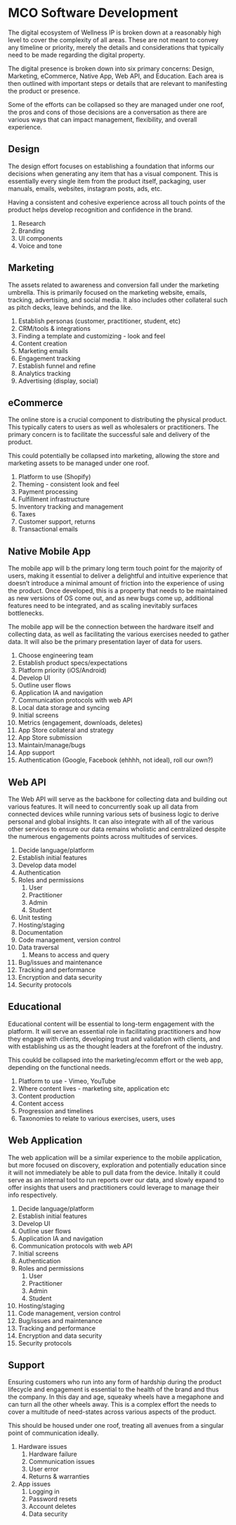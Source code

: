 # MCO Software Development

The digital ecosystem of Wellness IP is broken down at a reasonably high level to cover the complexity of all areas. These are not meant to convey any timeline or priority, merely the details and considerations that typically need to be made regarding the digital property. 

The digital presence is broken down into six primary concerns: Design, Marketing, eCommerce, Native App, Web API, and Education. Each area is then outlined with important steps or details that are relevant to manifesting the product or presence.

Some of the efforts can be collapsed so they are managed under one roof, the pros and cons of those decisions are a conversation as there are various ways that can impact management, flexibility, and overall experience.

## Design
The design effort focuses on establishing a foundation that informs our decisions when generating any item that has a visual component. This is essentially every single item from the product itself, packaging, user manuals, emails, websites, instagram posts, ads, etc.

Having a consistent and cohesive experience across all touch points of the product helps develop recognition and confidence in the brand.

1. Research
2. Branding
3. UI components
4. Voice and tone

## Marketing
The assets related to awareness and conversion fall under the marketing umbrella. This is primarily focused on the marketing website, emails, tracking, advertising, and social media. It also includes other collateral such as pitch decks, leave behinds, and the like.

1. Establish personas (customer, practitioner, student, etc)
2. CRM/tools & integrations
3. Finding a template and customizing - look and feel
4. Content creation
5. Marketing emails
6. Engagement tracking
7. Establish funnel and refine
8. Analytics tracking
9. Advertising (display, social)

## eCommerce
The online store is a crucial component to distributing the physical product. This typically caters to users as well as wholesalers or practitioners. The primary concern is to facilitate the successful sale and delivery of the product.

This could potentially be collapsed into marketing, allowing the store and marketing assets to be managed under one roof.

1. Platform to use (Shopify)
2. Theming - consistent look and feel
3. Payment processing
4. Fulfillment infrastructure
5. Inventory tracking and management
6. Taxes
7. Customer support, returns
8. Transactional emails

## Native Mobile App
The mobile app will b the primary long term touch point for the majority of users, making it essential to deliver a delightful and intuitive experience that doesn’t introduce a minimal amount of friction into the experience of using the product. Once developed, this is a property that needs to be maintained as new versions of OS come out, and as new bugs come up, additional features need to be integrated, and as scaling inevitably surfaces bottlenecks.

The mobile app will be the connection between the hardware itself and collecting data, as well as facilitating the various exercises needed to gather data. It will also be the primary presentation layer of data for users.

1. Choose engineering team
2. Establish product specs/expectations
3. Platform priority (iOS/Android)
4. Develop UI
5. Outline user flows
6. Application IA and navigation
7. Communication protocols with web API
8. Local data storage and syncing
9. Initial screens
10. Metrics (engagement, downloads, deletes)
11. App Store collateral and strategy
12. App Store submission
13. Maintain/manage/bugs
14. App support
15. Authentication (Google, Facebook (ehhhh, not ideal), roll our own?)

## Web API
The Web API will serve as the backbone for collecting data and building out various features. It will need to concurrently soak up all data from connected devices while running various sets of business logic to derive personal and global insights.  It can also integrate with all of the various other services to ensure our data remains wholistic and centralized despite the numerous engagements points across multitudes of services.

1. Decide language/platform
2. Establish initial features
3. Develop data model
4. Authentication
5. Roles and permissions
	1. User
	2. Practitioner
	3. Admin
	4. Student
6. Unit testing
7. Hosting/staging
8. Documentation
9. Code management, version control
10. Data traversal
	1. Means to access and query 
11. Bug/issues and maintenance
12. Tracking and performance
13. Encryption and data security
14. Security protocols

## Educational
Educational content will be essential to long-term engagement with the platform. It will serve an essential role in facilitating practitioners and how they engage with clients, developing trust and validation with clients, and with establishing us as the thought leaders at the forefront of the industry.

This coukld be collapsed into the marketing/ecomm effort or the web app, depending on the functional needs.

1. Platform to use - Vimeo, YouTube
2. Where content lives - marketing site, application etc
3. Content production
4. Content access
5. Progression and timelines
6. Taxonomies to relate to various exercises, users, uses

## Web Application
The web application will be a similar experience to the mobile application, but more focused on discovery, exploration and potentially education since it will not immediately be able to pull data from the device. Initally it could serve as an internal tool to run reports over our data, and slowly expand to offer insights that users and practitioners could leverage to manage their info respectively.

1. Decide language/platform
2. Establish initial features
3. Develop UI
4. Outline user flows
5. Application IA and navigation
6. Communication protocols with web API
7. Initial screens
8. Authentication
9. Roles and permissions
	1. User
	2. Practitioner
	3. Admin
	4. Student
10. Hosting/staging
11. Code management, version control
12. Bug/issues and maintenance
13. Tracking and performance
14. Encryption and data security
15. Security protocols

## Support
Ensuring customers who run into any form of hardship during the product lifecycle and engagement is essential to the health of the brand and thus the company. In this day and age, squeaky wheels have a megaphone and can turn all the other wheels away. This is a complex effort the needs to cover a multitude of need-states across various aspects of the product.

This should be housed under one roof, treating all avenues from a singular point of communication ideally.

1. Hardware issues
	1. Hardware failure
	2. Communication issues
	3. User error
	4. Returns & warranties
2. App issues
	1. Logging in
	2. Password resets
	3. Account deletes
	4. Data security